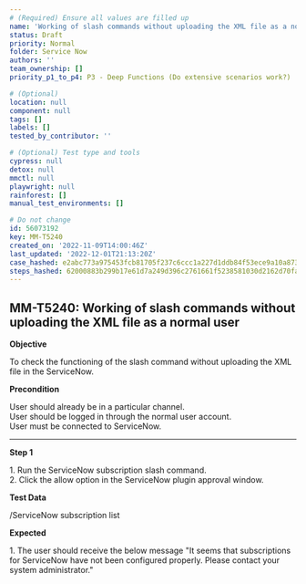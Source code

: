 ```yaml
---
# (Required) Ensure all values are filled up
name: 'Working of slash commands without uploading the XML file as a normal user'
status: Draft
priority: Normal
folder: Service Now
authors: ''
team_ownership: []
priority_p1_to_p4: P3 - Deep Functions (Do extensive scenarios work?)

# (Optional)
location: null
component: null
tags: []
labels: []
tested_by_contributor: ''

# (Optional) Test type and tools
cypress: null
detox: null
mmctl: null
playwright: null
rainforest: []
manual_test_environments: []

# Do not change
id: 56073192
key: MM-T5240
created_on: '2022-11-09T14:00:46Z'
last_updated: '2022-12-01T21:13:20Z'
case_hashed: e2abc773a975453fcb81705f237c6ccc1a227d1ddb84f53ece9a10a8733114e36b7e4648e4e86595fc6393b1c157aab0
steps_hashed: 62000883b299b17e61d7a249d396c2761661f5238581030d2162d70fa005f2675ac94cc86435f3324c8213b46a47dbae
---
```


<!-- (Auto-generated) Based on frontmatter's "key" and "name" -->

## MM-T5240: Working of slash commands without uploading the XML file as a normal user

**Objective**

To check the functioning of the slash command without uploading the XML file in the ServiceNow.

**Precondition**

User should already be in a particular channel.\
User should be logged in through the normal user account.\
User must be connected to ServiceNow.

---

**Step 1**

1\. Run the ServiceNow subscription slash command.\
2\. Click the allow option in the ServiceNow plugin approval window.

**Test Data**

/ServiceNow subscription list

**Expected**

1\. The user should receive the below message "It seems that subscriptions for ServiceNow have not been configured properly. Please contact your system administrator."
